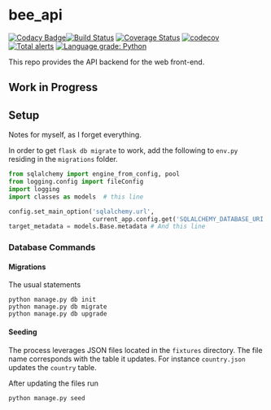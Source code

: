 # bee_api
[![Codacy Badge](https://api.codacy.com/project/badge/Grade/7dcc779f81d0483d93f0e7c1c5a735e6)](https://www.codacy.com/gh/BeeRaspberry/bee_api?utm_source=github.com&amp;utm_medium=referral&amp;utm_content=BeeRaspberry/bee_api&amp;utm_campaign=Badge_Grade)[![Build Status](https://travis-ci.org/BeeRaspberry/bee_api.svg?branch=master)](https://travis-ci.org/BeeRaspberry/bee_api)
[![Coverage Status](https://coveralls.io/repos/github/BeeRaspberry/bee_api/badge.svg?branch=master)](https://coveralls.io/github/BeeRaspberry/bee_api?branch=master)
[![codecov](https://codecov.io/gh/BeeRaspberry/bee_api/branch/master/graph/badge.svg)](https://codecov.io/gh/BeeRaspberry/bee_api)
[![Total alerts](https://img.shields.io/lgtm/alerts/g/BeeRaspberry/bee_api.svg?logo=lgtm&logoWidth=18)](https://lgtm.com/projects/g/BeeRaspberry/bee_api/alerts/)
[![Language grade: Python](https://img.shields.io/lgtm/grade/python/g/BeeRaspberry/bee_api.svg?logo=lgtm&logoWidth=18)](https://lgtm.com/projects/g/BeeRaspberry/bee_api/context:python)

This repo provides the API backend for the web front-end. 

## Work in Progress

## Setup
Notes for myself, as I forget everything.

In order to get `flask db migrate` to work, add the following to `env.py` residing in the `migrations` folder.

```python
from sqlalchemy import engine_from_config, pool
from logging.config import fileConfig
import logging
import classes as models  # this line

config.set_main_option('sqlalchemy.url',
                       current_app.config.get('SQLALCHEMY_DATABASE_URI'))
target_metadata = models.Base.metadata # And this line
```

### Database Commands
#### Migrations
The usual statements
```
python manage.py db init
python manage.py db migrate
python manage.py db upgrade
```
#### Seeding
The process leverages JSON files located in the `fixtures` directory. The file name corresponds with the table it updates. For instance `country.json` updates the `country` table.


After updating the files run
```bash
python manage.py seed
``` 



